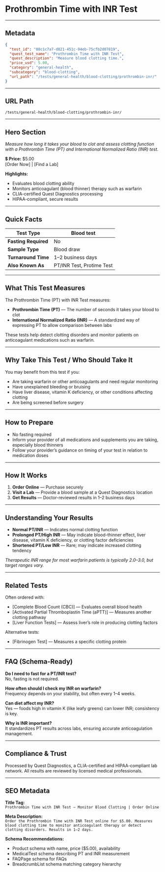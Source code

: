 # Prothrombin Time with INR Test

---

## Metadata
```json
{
  "test_id": "08c1c7a7-d821-451c-94eb-75cfb2d07819",
  "quest_test_name": "Prothrombin Time with INR Test",
  "quest_description": "Measure blood clotting time.",
  "price_usd": 5.00,
  "category": "general-health",
  "subcategory": "blood-clotting",
  "url_path": "/tests/general-health/blood-clotting/prothrombin-inr/"
}
```

---

## URL Path
`/tests/general-health/blood-clotting/prothrombin-inr/`

---

## Hero Section
_Measure how long it takes your blood to clot and assess clotting function with a Prothrombin Time (PT) and International Normalized Ratio (INR) test._

💲 **Price:** $5.00  
[Order Now] | [Find a Lab]

**Highlights:**
- Evaluates blood clotting ability
- Monitors anticoagulant (blood thinner) therapy such as warfarin
- CLIA-certified Quest Diagnostics processing
- HIPAA-compliant, secure results

---

## Quick Facts
| **Test Type**         | Blood test |
|----------------------|------------|
| **Fasting Required** | No |
| **Sample Type**      | Blood draw |
| **Turnaround Time**  | 1–2 business days |
| **Also Known As**    | PT/INR Test, Protime Test |

---

## What This Test Measures
The Prothrombin Time (PT) with INR Test measures:
- **Prothrombin Time (PT)** — The number of seconds it takes your blood to clot
- **International Normalized Ratio (INR)** — A standardized way of expressing PT to allow comparison between labs

These tests help detect clotting disorders and monitor patients on anticoagulant medications such as warfarin.

---

## Why Take This Test / Who Should Take It
You may benefit from this test if you:
- Are taking warfarin or other anticoagulants and need regular monitoring
- Have unexplained bleeding or bruising
- Have liver disease, vitamin K deficiency, or other conditions affecting clotting
- Are being screened before surgery

---

## How to Prepare
- No fasting required  
- Inform your provider of all medications and supplements you are taking, especially blood thinners  
- Follow your provider’s guidance on timing of your test in relation to medication doses

---

## How It Works
1. **Order Online** — Purchase securely  
2. **Visit a Lab** — Provide a blood sample at a Quest Diagnostics location  
3. **Get Results** — Doctor-reviewed results in 1–2 business days

---

## Understanding Your Results
- **Normal PT/INR** — Indicates normal clotting function  
- **Prolonged PT/High INR** — May indicate blood-thinner effect, liver disease, vitamin K deficiency, or clotting factor deficiencies  
- **Shortened PT/Low INR** — Rare; may indicate increased clotting tendency

*Therapeutic INR range for most warfarin patients is typically 2.0–3.0, but target ranges vary.*

---

## Related Tests
Often ordered with:
- [Complete Blood Count (CBC)] — Evaluates overall blood health  
- [Activated Partial Thromboplastin Time (aPTT)] — Measures another clotting pathway  
- [Liver Function Tests] — Assess liver’s role in producing clotting factors

Alternative tests:
- [Fibrinogen Test] — Measures a specific clotting protein

---

## FAQ (Schema-Ready)
**Do I need to fast for a PT/INR test?**  
No, fasting is not required.

**How often should I check my INR on warfarin?**  
Frequency depends on your stability, but often every 1–4 weeks.

**Can diet affect my INR?**  
Yes — foods high in vitamin K (like leafy greens) can lower INR; consistency is key.

**Why is INR important?**  
It standardizes PT results across labs, ensuring accurate anticoagulation management.

---

## Compliance & Trust
Processed by Quest Diagnostics, a CLIA-certified and HIPAA-compliant lab network. All results are reviewed by licensed medical professionals.

---

## SEO Metadata
**Title Tag:**  
`Prothrombin Time with INR Test – Monitor Blood Clotting | Order Online`

**Meta Description:**  
`Order the Prothrombin Time with INR Test online for $5.00. Measures blood clotting time to monitor anticoagulant therapy or detect clotting disorders. Results in 1–2 days.`

**Schema Recommendations:**
- Product schema with name, price ($5.00), availability
- MedicalTest schema describing PT and INR measurement
- FAQPage schema for FAQs
- BreadcrumbList schema matching category hierarchy
